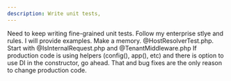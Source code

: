 ```yaml
---
description: Write unit tests,
---
```


Need to keep writing fine-grained unit tests. Follow my enterprise stlye and rules. I will provide examples. Make a memory. @HostResolverTest.php. Start with @IsInternalRequest.php and @TenantMiddleware.php If production code is using helpers (config(), app(), etc) and there is option to use DI in the constructor, go ahead. That and bug fixes are the only reason to change production code.
